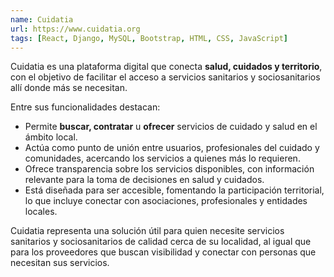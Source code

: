 ```yaml
---
name: Cuidatia
url: https://www.cuidatia.org
tags: [React, Django, MySQL, Bootstrap, HTML, CSS, JavaScript]
---
```



Cuidatia es una plataforma digital que conecta **salud, cuidados y territorio**, con el objetivo de facilitar el acceso a servicios sanitarios y sociosanitarios allí donde más se necesitan.

Entre sus funcionalidades destacan:

- Permite **buscar, contratar** u **ofrecer** servicios de cuidado y salud en el ámbito local. 
- Actúa como punto de unión entre usuarios, profesionales del cuidado y comunidades, acercando los servicios a quienes más lo requieren.
- Ofrece transparencia sobre los servicios disponibles, con información relevante para la toma de decisiones en salud y cuidados.
- Está diseñada para ser accesible, fomentando la participación territorial, lo que incluye conectar con asociaciones, profesionales y entidades locales.

Cuidatia representa una solución útil para quien necesite servicios sanitarios y sociosanitarios de calidad cerca de su localidad, al igual que para los proveedores que buscan visibilidad y conectar con personas que necesitan sus servicios.
